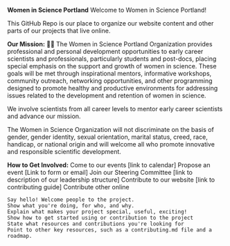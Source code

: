 
**Women in Science Portland**
Welcome to Women in Science Portland! 

This GitHub Repo is our place to organize our website content and other parts of our projects that live online. 

**Our Mission:** 👩‍🔬
The Women in Science Portland Organization provides professional and personal development opportunities to early career scientists and professionals, particularly students and post-docs, placing special emphasis on the support and growth of women in science. 
These goals will be met through inspirational mentors, informative workshops, community outreach, networking opportunities, and other programming designed to promote healthy and productive environments for addressing issues related to the development and retention of women in science. 

We involve scientists from all career levels to mentor early career scientists and advance our mission. 

The Women in Science Organization will not discriminate on the basis of gender, gender identity, sexual orientation, marital status, creed, race, handicap, or national origin and will welcome all who promote innovative and responsible scientific development.


**How to Get Involved:** 
Come to our events [link to calendar]
Propose an event [Link to form or email]
Join our Steering Committee [link to description of our leadership structure]
Contribute to our website [link to contributing guide]
Contribute other online


    Say hello! Welcome people to the project.
    Show what you're doing, for who, and why.
    Explain what makes your project special, useful, exciting!
    Show how to get started using or contribution to the project
    State what resources and contributions you're looking for
    Point to other key resources, such as a contributing.md file and a roadmap.




